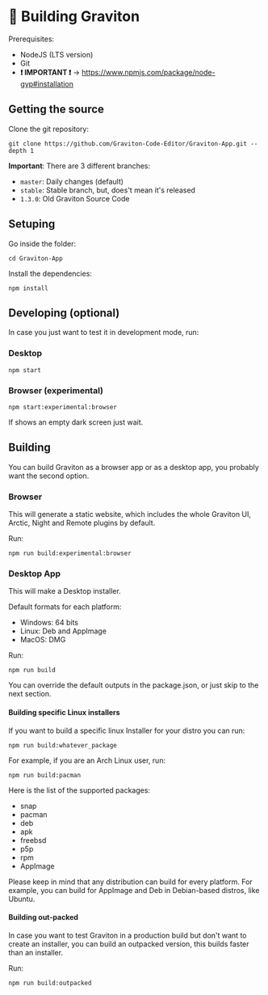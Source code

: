 # 🦾 Building Graviton

Prerequisites:

- NodeJS (LTS version)
- Git
- **❗ IMPORTANT ❗** -> https://www.npmjs.com/package/node-gyp#installation

## Getting the source

Clone the git repository:

```shell
git clone https://github.com/Graviton-Code-Editor/Graviton-App.git --depth 1
```

**Important**: There are 3 different branches:

- `master`: Daily changes (default)
- `stable`: Stable branch, but, does't mean it's released
- `1.3.0`: Old Graviton Source Code

## Setuping

Go inside the folder:

```shell
cd Graviton-App
```

Install the dependencies:

```shell
npm install
```

## Developing (optional)

In case you just want to test it in development mode, run:

### Desktop

```shell
npm start
```

### Browser (experimental)

```shell
npm start:experimental:browser
```

If shows an empty dark screen just wait.

## Building

You can build Graviton as a browser app or as a desktop app, you probably want the second option.

### Browser

This will generate a static website, which includes the whole Graviton UI, Arctic, Night and Remote plugins by default.

Run:

```shell
npm run build:experimental:browser
```

### Desktop App

This will make a Desktop installer.

Default formats for each platform:

- Windows: 64 bits
- Linux: Deb and AppImage
- MacOS: DMG

Run:

```shell
npm run build
```

You can override the default outputs in the package.json, or just skip to the next section.

#### Building specific Linux installers

If you want to build a specific linux Installer for your distro you can run:

```shell
npm run build:whatever_package
```

For example, if you are an Arch Linux user, run:

```shell
npm run build:pacman
```

Here is the list of the supported packages:

- snap
- pacman
- deb
- apk
- freebsd
- p5p
- rpm
- AppImage

Please keep in mind that any distribution can build for every platform. For example, you can build for AppImage and Deb in Debian-based distros, like Ubuntu.

#### Building out-packed

In case you want to test Graviton in a production build but don't want to create an installer, you can build an outpacked version, this builds faster than an installer.

Run:

```shell
npm run build:outpacked
```
